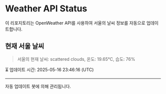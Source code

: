 
# Weather API Status

이 리포지토리는 OpenWeather API를 사용하여 서울의 날씨 정보를 자동으로 업데이트합니다.

## 현재 서울 날씨
> 서울의 현재 날씨: scattered clouds, 온도: 19.65°C, 습도: 76%

⏳ 업데이트 시간: 2025-05-16 23:46:16 (UTC)

---
자동 업데이트 봇에 의해 관리됩니다.
